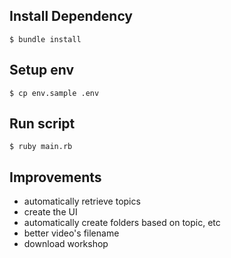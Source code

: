 ## Install Dependency

`$ bundle install`

## Setup env

`$ cp env.sample .env`

## Run script

`$ ruby main.rb`

## Improvements

- automatically retrieve topics
- create the UI
- automatically create folders based on topic, etc
- better video's filename
- download workshop
